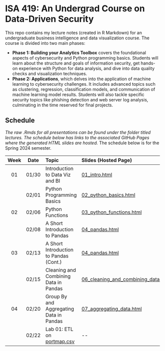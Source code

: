 # ISA 419: An Undergrad Course on Data-Driven Security
This repo contains my lecture notes (created in R Markdown) for an undergraduate business intelligence and data visualization course. The course is divided into two main phases:  
  - **Phase 1: Building your Analytics Toolbox** covers the foundational aspects of cybersecurity and Python programming basics. Students will learn about the structure and goals of information security, get hands-on experience with Python for data analysis, and dive into data quality checks and visualization techniques.  
  - **Phase 2: Applications**, which delves into the application of machine learning to cybersecurity challenges. It includes advanced topics such as clustering, regression, classification models, and communication of machine learning model results. Students will also tackle specific security topics like phishing detection and web server log analysis, culminating in the time reserved for final projects.  


## Schedule

*The raw .Rmds for all presentations can be found under the folder titled lectures. The schedule below has links to the associated GitHub Pages where the generated HTML slides are hosted.* The schedule below is for the Spring 2024 semester. 

| Week          | Date        | Topic                                  | Slides (Hosted Page) | Slides (PDF) | Slides (PPTX)
| :---:        |    :----:   |          :---                           | :---                 | :---         | :--  |
| 01           |    01/30     | Introduction to Data Viz and BI        | [01_intro.html](https://fmegahed.github.io/isa419/spring2024/class01/01_intro.html) | [01_intro.pdf](https://github.com/fmegahed/isa419/raw/main/pdfs/01_intro.pdf) | [01_intro.pptx](https://github.com/fmegahed/isa419/raw/main/ppts/01_intro.pptx) |
|           |    02/01     | Python Programming Basics        | [02_python_basics.html](https://fmegahed.github.io/isa419/spring2024/class02/02_python_basics.html) | [02_python_basics.pdf](https://github.com/fmegahed/isa419/raw/main/pdfs/02_python_basics.pdf) | [02_python_basics.pptx](https://github.com/fmegahed/isa419/raw/main/ppts/02_python_basics.pptx) |
| 02           |    02/06    | Python Functions        | [03_python_functions.html](https://fmegahed.github.io/isa419/spring2024/class03/03_python_functions.html) | [03_python_functions.pdf](https://github.com/fmegahed/isa419/raw/main/pdfs/03_python_functions.pdf) | [03_python_functions.pptx](https://github.com/fmegahed/isa419/raw/main/ppts/03_python_functions.pptx) |
|            |    02/08    | A Short Introduction to Pandas        | [04_pandas.html](https://fmegahed.github.io/isa419/spring2024/class04/04_pandas.html) | [04_pandas.pdf](https://github.com/fmegahed/isa419/raw/main/pdfs/04_pandas.pdf) | [04_pandas.pptx](https://github.com/fmegahed/isa419/raw/main/ppts/04_pandas.pptx) |
|      03      |    02/13    | A Short Introduction to Pandas (Cont.)        | [04_pandas.html](https://fmegahed.github.io/isa419/spring2024/class04/04_pandas.html) | [04_pandas.pdf](https://github.com/fmegahed/isa419/raw/main/pdfs/04_pandas.pdf) | [04_pandas.pptx](https://github.com/fmegahed/isa419/raw/main/ppts/04_pandas.pptx) |
|            |    02/15    | Cleaning and Combining Data in Pandas        | [06_cleaning_and_combining_data.html](https://fmegahed.github.io/isa419/spring2024/class06/06_cleaning_and_combining_data.html) | [06_cleaning_and_combining_data.pdf](https://github.com/fmegahed/isa419/raw/main/pdfs/06_cleaning_and_combining_data.pdf) | [06_cleaning_and_combining_data.pptx](https://github.com/fmegahed/isa419/raw/main/ppts/06_cleaning_and_combining_data.pptx) |
|      04      |    02/20    | Group By and Aggregating Data in Pandas        | [07_aggregating_data.html](https://fmegahed.github.io/isa419/spring2024/class07/07_aggregating_data.html) | [07_aggregating_data.pdf](https://github.com/fmegahed/isa419/raw/main/pdfs/07_aggregating_data.pdf) | [07_aggregating_data.pptx](https://github.com/fmegahed/isa419/raw/main/ppts/07_aggregating_data.pptx) |
|            |    02/22    | Lab 01: ETL on [portmap.csv](https://github.com/fmegahed/isa419/blob/main/data/portmap.csv)  | -- | -- | -- |
